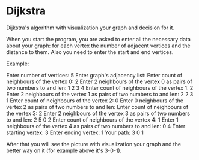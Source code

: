 # Dijkstra
Dijkstra's algorithm with visualization your graph and decision for it.

When you start the program, you are asked to enter all the necessary data about your graph:
for each vertex the number of adjacent vertices and the distance to them.
Also you need to enter the start and end vertices.

Example:

Enter number of vertices:
5
Enter graph's adjacency list:
Enter count of neighbours of the vertex 0:
2
Enter 2 neighbours of the vertex 0 as pairs of two numbers to and len:
1 2
3 4
Enter count of neighbours of the vertex 1:
2
Enter 2 neighbours of the vertex 1 as pairs of two numbers to and len:
2	2
3	1
Enter count of neighbours of the vertex 2:
0
Enter 0 neighbours of the vertex 2 as pairs of two numbers to and len:
Enter count of neighbours of the vertex 3:
2
Enter 2 neighbours of the vertex 3 as pairs of two numbers to and len:
2 5
0 2
Enter count of neighbours of the vertex 4:
1
Enter 1 neighbours of the vertex 4 as pairs of two numbers to and len:
0	4
Enter starting vertex:
3
Enter ending vertex:
1
Your path: 3 0 1

After that you will see the picture with visualization your graph and the better way on it (for example above it's 3-0-1).

